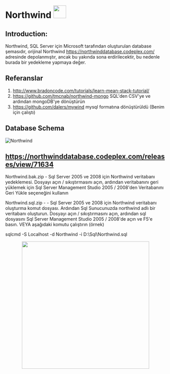 # Northwind <img src="https://user-images.githubusercontent.com/36550960/108275775-80c34c00-717f-11eb-9fc2-6f768118c808.png?raw=true"  width="40" height="40  image"/>
## Introduction:
Northwind, SQL Server için Microsoft tarafından oluşturulan database şemasıdır, orijinal Northwind https://northwinddatabase.codeplex.com/ adresinde depolanmıştır, ancak bu yakında sona erdirilecektir, bu nedenle burada bir yedekleme yapmaya değer.

## Referanslar 
1. http://www.bradoncode.com/tutorials/learn-mean-stack-tutorial/ 
2. https://github.com/tmcnab/northwind-mongo
  SQL'den CSV'ye ve ardından mongoDB'ye dönüştürün
3. https://github.com/dalers/mywind  mysql formatına dönüştürüldü (Benim için çalıştı)


## Database Schema
  ![Northwind](https://user-images.githubusercontent.com/36550960/108241138-2f519780-7154-11eb-9bd4-010e6972155a.png)
   
## https://northwinddatabase.codeplex.com/releases/view/71634
Northwind.bak.zip - Sql Server 2005 ve 2008 için Northwind veritabanı yedeklemesi.
Dosyayı açın / sıkıştırmasını açın, ardından veritabanını geri yüklemek için Sql Server Management Studio 2005 / 2008'den Veritabanını Geri Yükle seçeneğini kullanın

Northwind.sql.zip - - Sql Server 2005 ve 2008 için Northwind veritabanı oluşturma komut dosyası.
Ardından Sql Sunucunuzda northwind adlı bir veritabanı oluşturun.
Dosyayı açın / sıkıştırmasını açın, ardından sql dosyasını Sql Server Management Studio 2005 / 2008'de açın ve F5'e basın.
VEYA aşağıdaki komutu çalıştırın (örnek)

sqlcmd -S Localhost -d Northwind -i D:\Sql\Northwind.sql
<p align="center">
  <img src="https://user-images.githubusercontent.com/36550960/108242951-34174b00-7156-11eb-8d08-851cb10ff56c.gif?raw=true"  width="400" height="400  image"/> 
</p>
